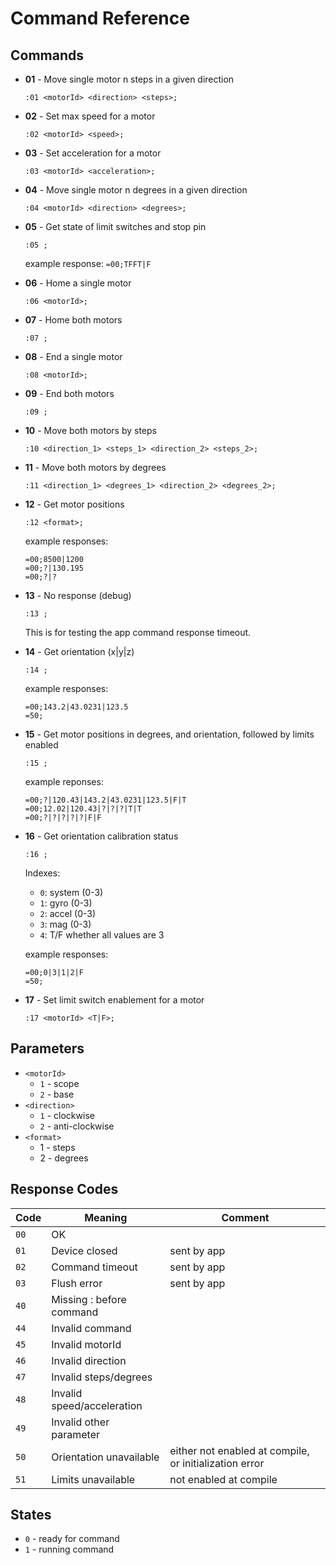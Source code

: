 # Command Reference

Commands
---------

- **01** - Move single motor n steps in a given direction

    ```
    :01 <motorId> <direction> <steps>;
    ```

- **02** - Set max speed for a motor
   
    ```
    :02 <motorId> <speed>;
    ```

- **03** - Set acceleration for a motor

    ```
    :03 <motorId> <acceleration>;
    ```

- **04** - Move single motor n degrees in a given direction

    ```
    :04 <motorId> <direction> <degrees>;
    ```

- **05** - Get state of limit switches and stop pin

    ```
    :05 ;
    ```

    example response: `=00;TFFT|F`

- **06** - Home a single motor

    ```
    :06 <motorId>;
    ```

- **07** - Home both motors

    ```
    :07 ;
    ```

- **08** - End a single motor

    ```
    :08 <motorId>;
    ```

- **09** - End both motors

    ```
    :09 ;
    ```

- **10** - Move both motors by steps

    ```
    :10 <direction_1> <steps_1> <direction_2> <steps_2>;
    ```

- **11** - Move both motors by degrees

    ```
    :11 <direction_1> <degrees_1> <direction_2> <degrees_2>;
    ```

- **12** - Get motor positions

    ```
    :12 <format>;
    ```

    example responses:

    ```
    =00;8500|1200
    =00;?|130.195
    =00;?|?
    ```

- **13** - No response (debug)

    ```
    :13 ;
    ```

    This is for testing the app command response timeout.

- **14** - Get orientation (x|y|z)

    ```
    :14 ;
    ```

    example responses:
    ```
    =00;143.2|43.0231|123.5
    =50;
    ```

- **15** - Get motor positions in degrees, and orientation, followed by limits enabled

    ```
    :15 ;
    ```

    example reponses:
    ```
    =00;?|120.43|143.2|43.0231|123.5|F|T
    =00;12.02|120.43|?|?|?|T|T
    =00;?|?|?|?|?|F|F
    ```

- **16** - Get orientation calibration status

    ```
    :16 ;
    ```

    Indexes:

    * `0`: system (0-3)
    * `1`: gyro (0-3)
    * `2`: accel (0-3)
    * `3`: mag (0-3)
    * `4`: T/F whether all values are 3

    example responses:

    ```
    =00;0|3|1|2|F
    =50;
    ```

 - **17** - Set limit switch enablement for a motor

    ```
    :17 <motorId> <T|F>;
    ```

## Parameters

- `<motorId>`
    - `1` - scope
    - `2` - base
- `<direction>`
    - `1` - clockwise
    - `2` - anti-clockwise
- `<format>`
    - 1 - steps
    - 2 - degrees


## Response Codes

| Code | Meaning                    | Comment
|------|----------------------------|-----------
| `00` | OK                         |
| `01` | Device closed              | sent by app
| `02` | Command timeout            | sent by app
| `03` | Flush error                | sent by app
| `40` | Missing : before command   |
| `44` | Invalid command            |
| `45` | Invalid motorId            |
| `46` | Invalid direction          |
| `47` | Invalid steps/degrees      |
| `48` | Invalid speed/acceleration |
| `49` | Invalid other parameter    |
| `50` | Orientation unavailable    | either not enabled at compile, or initialization error
| `51` | Limits unavailable         | not enabled at compile

## States

- `0` - ready for command
- `1` - running command